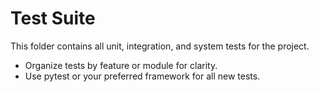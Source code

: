 # Test Suite

This folder contains all unit, integration, and system tests for the project.

- Organize tests by feature or module for clarity.
- Use pytest or your preferred framework for all new tests.
